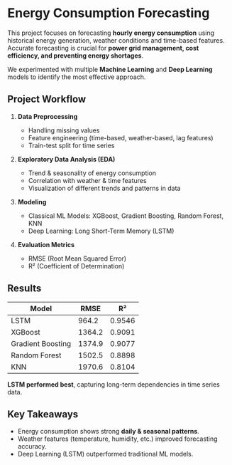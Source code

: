 # Energy Consumption Forecasting

This project focuses on forecasting **hourly energy consumption** using historical energy generation, weather conditions and time-based features.  
Accurate forecasting is crucial for **power grid management, cost efficiency, and preventing energy shortages**.  

We experimented with multiple **Machine Learning** and **Deep Learning** models to identify the most effective approach.

## Project Workflow
1. **Data Preprocessing**  
   - Handling missing values  
   - Feature engineering (time-based, weather-based, lag features)  
   - Train-test split for time series  

2. **Exploratory Data Analysis (EDA)**  
   - Trend & seasonality of energy consumption  
   - Correlation with weather & time features
   - Visualization of different trends and patterns in data

3. **Modeling**  
   - Classical ML Models: XGBoost, Gradient Boosting, Random Forest, KNN
   - Deep Learning: Long Short-Term Memory (LSTM)

4. **Evaluation Metrics**  
   - RMSE (Root Mean Squared Error)  
   - R² (Coefficient of Determination)

## Results
| Model              | RMSE     | R²      |
|--------------------|----------|---------|
| LSTM               | 964.2    | 0.9546  |
| XGBoost            | 1364.2   | 0.9091  |
| Gradient Boosting  | 1374.9   | 0.9077  |
| Random Forest      | 1502.5   | 0.8898  |
| KNN                | 1970.6   | 0.8104  |

**LSTM performed best**, capturing long-term dependencies in time series data.

## Key Takeaways
- Energy consumption shows strong **daily & seasonal patterns**.  
- Weather features (temperature, humidity, etc.) improved forecasting accuracy.  
- Deep Learning (LSTM) outperformed traditional ML models.  
